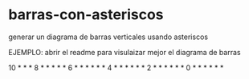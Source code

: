 # barras-con-asteriscos
generar un diagrama de barras verticales usando asteriscos


EJEMPLO: abrir el readme para visulaizar mejor el diagrama de barras

10  *   *     *
8   * * * *   *
6   * * * * * *
4   * * * * * *
2   * * * * * *
0   * * * * * *
